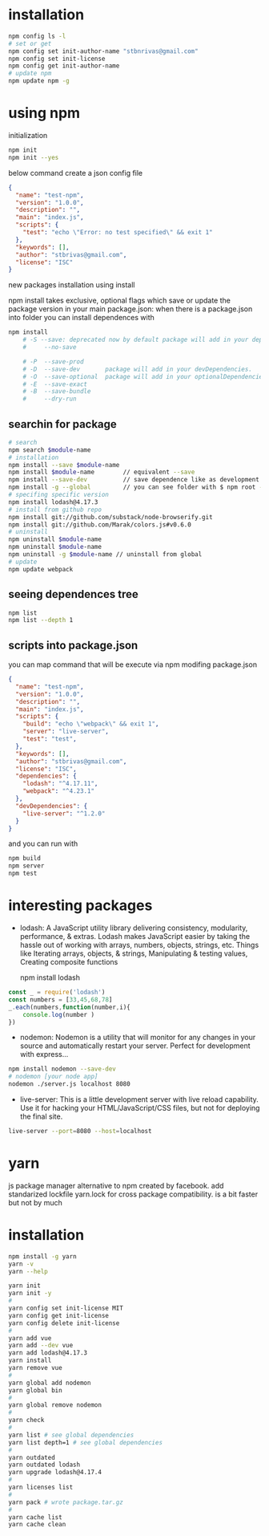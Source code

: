 # installation

```bash
npm config ls -l
# set or get
npm config set init-author-name "stbnrivas@gmail.com"
npm config set init-license
npm config get init-author-name
# update npm
npm update npm -g
```

# using npm
initialization 

```bash
npm init
npm init --yes
```

below command create a json config file	

```json
{
  "name": "test-npm",
  "version": "1.0.0",
  "description": "",
  "main": "index.js",
  "scripts": {
    "test": "echo \"Error: no test specified\" && exit 1"
  },
  "keywords": [],
  "author": "stbrivas@gmail.com",
  "license": "ISC"
}
```

new packages installation using install



npm install takes exclusive, optional flags which save or update the package version in your main package.json:
when there is a package.json into folder you can install dependences with 

```bash
npm install 
	# -S --save: deprecated now by default package will add in your dependencies.
	#     --no-save

	# -P  --save-prod
	# -D  --save-dev	   package will add in your devDependencies.
	# -O  --save-optional  package will add in your optionalDependencies.
	# -E  --save-exact
	# -B  --save-bundle
	# 	  --dry-run
```


## searchin for package

```bash
# search
npm search $module-name
# installation 
npm install --save $module-name
npm install $module-name		// equivalent --save
npm install --save-dev			// save dependence like as development dependence
npm install -g --global			// you can see folder with $ npm root -g
# specifing specific version
npm install lodash@4.17.3
# install from github repo
npm install git://github.com/substack/node-browserify.git
npm install git://github.com/Marak/colors.js#v0.6.0
# uninstall 
npm uninstall $module-name
npm uninstall $module-name
npm uninstall -g $module-name // uninstall from global
# update
npm update webpack
```

## seeing dependences tree

```bash
npm list
npm list --depth 1
```


## scripts into package.json

you can map command that will be execute via npm modifing package.json


```json
{
  "name": "test-npm",
  "version": "1.0.0",
  "description": "",
  "main": "index.js",
  "scripts": {
    "build": "echo \"webpack\" && exit 1",
    "server": "live-server",
    "test": "test",
  },
  "keywords": [],
  "author": "stbrivas@gmail.com",
  "license": "ISC",
  "dependencies": {
    "lodash": "^4.17.11",
    "webpack": "^4.23.1"
  },
  "devDependencies": {
    "live-server": "^1.2.0"
  }
}
```

and you can run with 

```bash
npm build
npm server
npm test
```



# interesting packages 

- lodash: A JavaScript utility library delivering consistency, modularity, performance, & extras. Lodash makes JavaScript easier by taking the hassle out of working with arrays, numbers, objects, strings, etc. Things like Iterating arrays, objects, & strings, Manipulating & testing values, Creating composite functions

	npm install lodash

```javascript
const _ = require('lodash')
const numbers = [33,45,68,78]
_.each(numbers,function(number,i){
	console.log(number )
})
```
 
 - nodemon: Nodemon is a utility that will monitor for any changes in your source and automatically restart your server. Perfect for development with express...

```bash
npm install nodemon --save-dev
# nodemon [your node app]
nodemon ./server.js localhost 8080
```

- live-server: This is a little development server with live reload capability. Use it for hacking your HTML/JavaScript/CSS files, but not for deploying the final site.

```bash
live-server --port=8080 --host=localhost
```





# yarn

js package manager alternative to npm created by facebook. add standarized lockfile yarn.lock for cross package compatibility. is a bit faster but not by much


# installation

```bash
npm install -g yarn
yarn -v
yarn --help
```



```bash
yarn init
yarn init -y
#
yarn config set init-license MIT
yarn config get init-license
yarn config delete init-license
#
yarn add vue
yarn add --dev vue
yarn add lodash@4.17.3
yarn install
yarn remove vue
#
yarn global add nodemon
yarn global bin
#
yarn global remove nodemon
# 
yarn check
# 
yarn list # see global dependencies
yarn list depth=1 # see global dependencies
#
yarn outdated
yarn outdated lodash
yarn upgrade lodash@4.17.4
#
yarn licenses list
# 
yarn pack # wrote package.tar.gz
#
yarn cache list
yarn cache clean
```